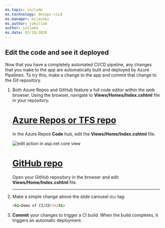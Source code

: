 ```yaml
---
ms.topic: include
ms.technology: devops-cicd
ms.manager: mijacobs
ms.author: jukullam
author: juliakm
ms.date: 02/19/2020
---
```


## Edit the code and see it deployed

Now that you have a completely automated CI/CD pipeline, any changes that you make to the app are automatically built and deployed by Azure Pipelines. To try this, make a change to the app and commit that change to the Git repository.

1.  Both Azure Repos and GitHub feature a full code editor within the web browser. Using the browser, navigate to **Views/Homes/Index.cshtml** file in your repository.

    # [Azure Repos or TFS repo](#tab/vsts)

    In the Azure Repos **Code** hub, edit the **Views/Home/Index.cshtml** file.

    ![edit action in asp.net core view](../media/aspnet-core-code-edit-action.png)

    # [GitHub repo](#tab/github)

    Open your GitHub repository in the browser and edit **Views/Home/Index.cshtml** file.

    ***

2.  Make a simple change above the slide carousel `div` tag:

    ```html
    <h1>Demo of CI/CD!!</h1>
    ```

3.  **Commit** your changes to trigger a CI build. When the build completes, it triggers an automatic deployment.

<!--
 ![change code in asp.net core view](../media/aspnet-core-code-change.png)
-->
